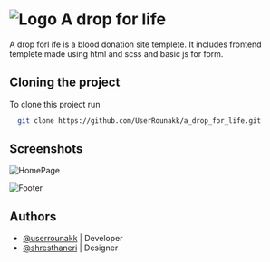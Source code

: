 # ![Logo](https://userrounakk.github.io/a_drop_for_life/images/logo.png) A drop for life  


A drop forl ife is a blood donation site templete. It includes frontend templete made using html and scss and basic js for form.



## Cloning the project

To clone this project run

```bash
  git clone https://github.com/UserRounakk/a_drop_for_life.git
```


## Screenshots

![HomePage](https://userrounakk.github.io/a_drop_for_life/Screenshots/screenshot_01.png)

![Footer](https://userrounakk.github.io/a_drop_for_life/Screenshots/screenshot_02.png)


## Authors

- [@userrounakk](https://www.github.com/userrounakk) | Developer
- [@shresthaneri](https://www.github.com/shresthaneri) | Designer